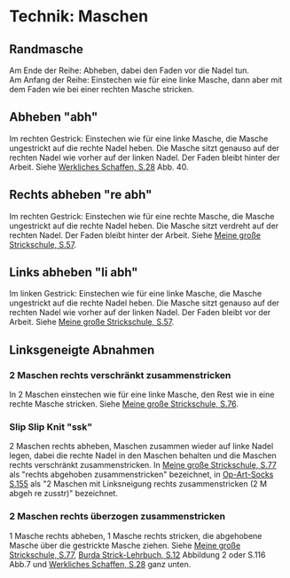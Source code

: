 # Technik: Maschen

## Randmasche
Am Ende der Reihe: Abheben, dabei den Faden vor die Nadel tun.  
Am Anfang der Reihe: Einstechen wie für eine linke Masche, dann aber mit dem Faden wie bei einer rechten Masche stricken.

## Abheben "abh"
Im rechten Gestrick: Einstechen wie für eine linke Masche, die Masche ungestrickt auf die rechte Nadel heben. Die Masche sitzt genauso auf der rechten Nadel wie vorher auf der linken Nadel. Der Faden bleibt hinter der Arbeit. Siehe [Werkliches Schaffen, S.28](/Buecher/Werkliches-Schaffen.md) Abb. 40.

## Rechts abheben "re abh"
Im rechten Gestrick:  Einstechen wie für eine rechte Masche, die Masche ungestrickt auf die rechte Nadel heben. Die Masche sitzt verdreht auf der rechten Nadel. Der Faden bleibt hinter der Arbeit. Siehe [Meine große Strickschule, S.57](/Buecher/Meine-große-Strickschule.md).

## Links abheben "li abh"
Im linken Gestrick: Einstechen wie für eine linke Masche, die Masche ungestrickt auf die rechte Nadel heben. Die Masche sitzt genauso auf der rechten Nadel wie vorher auf der linken Nadel. Der Faden bleibt vor der Arbeit. Siehe [Meine große Strickschule, S.57](/Buecher/Meine-große-Strickschule.md).

## Linksgeneigte Abnahmen

### 2 Maschen rechts verschränkt zusammenstricken
In 2 Maschen einstechen wie für eine linke Masche, den Rest wie in eine rechte Masche stricken. Siehe [Meine große Strickschule, S.76](/Buecher/Meine-große-Strickschule.md).

### Slip Slip Knit "ssk"
2 Maschen rechts abheben, Maschen zusammen wieder auf linke Nadel legen, dabei die rechte Nadel in den Maschen behalten und die Maschen rechts verschränkt zusammenstricken. In [Meine große Strickschule, S.77](/Buecher/Meine-große-Strickschule.md) als "rechts abgehoben zusammenstricken" bezeichnet, in [Op-Art-Socks S.155](/Buecher/Op-Art-Socks.md) als "2 Maschen mit Linksneigung rechts zusammenstricken (2 M abgeh re zusstr)" bezeichnet.

### 2 Maschen rechts überzogen zusammenstricken

1 Masche rechts abheben, 1 Masche rechts stricken, die abgehobene Masche über die gestrickte Masche ziehen. Siehe [Meine große Strickschule, S.77](/Buecher/Meine-große-Strickschule.md), [Burda Strick-Lehrbuch, S.12](/Buecher/Burda-Strick-Lehrbuch.md) Abbildung 2 oder S.116 Abb.7 und [Werkliches Schaffen, S.28](/Buecher/Werkliches-Schaffen.md) ganz unten.
